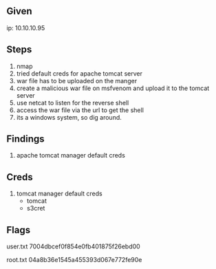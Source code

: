 ## Given

ip: 10.10.10.95

## Steps

1. nmap
2. tried default creds for apache tomcat server
3. war file has to be uploaded on the manger
4. create a malicious war file on msfvenom and upload it to the tomcat server
5. use netcat to listen for the reverse shell
6. access the war file via the url to get the shell
7. its a windows system, so dig around.

## Findings

1. apache tomcat manager default creds

## Creds

1. tomcat manager default creds
    - tomcat
    - s3cret

## Flags

user.txt
7004dbcef0f854e0fb401875f26ebd00

root.txt
04a8b36e1545a455393d067e772fe90e